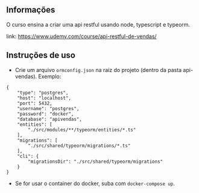 ## Informações
O curso ensina a criar uma api restful usando node, typescript e typeorm.

link: https://www.udemy.com/course/api-restful-de-vendas/


## Instruções de uso

* Crie um arquivo `ormconfig.json` na raiz do projeto (dentro da pasta api-vendas).
Exemplo:

```
{
    "type": "postgres",
    "host": "localhost",
    "port": 5432,
    "username": "postgres",
    "password": "docker",
    "database": "apivendas",
    "entities": [
        "./src/modules/**/typeorm/entities/*.ts"
    ],
    "migrations": [
        "./src/shared/typeorm/migrations/*.ts"
    ],
    "cli": {
        "migrationsDir": "./src/shared/typeorm/migrations"
    }
}
```

* Se for usar o container do docker, suba com `docker-compose up`.
